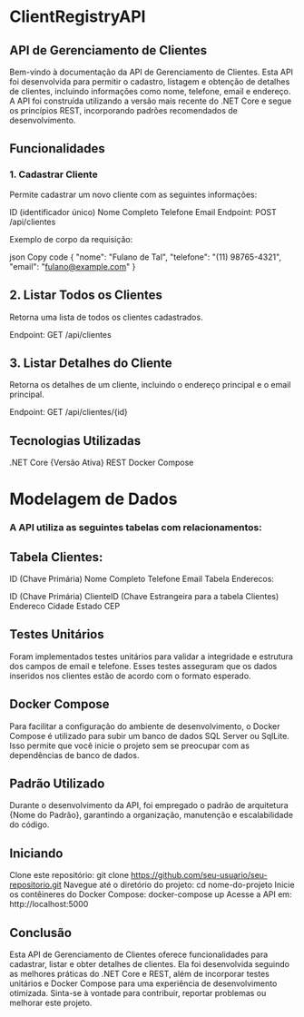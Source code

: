 # ClientRegistryAPI

## API de Gerenciamento de Clientes
Bem-vindo à documentação da API de Gerenciamento de Clientes. Esta API foi desenvolvida para permitir o cadastro, listagem e obtenção de detalhes de clientes, incluindo informações como nome, telefone, email e endereço. A API foi construída utilizando a versão mais recente do .NET Core e segue os princípios REST, incorporando padrões recomendados de desenvolvimento.

## Funcionalidades
### 1. Cadastrar Cliente
Permite cadastrar um novo cliente com as seguintes informações:

ID (identificador único)
Nome Completo
Telefone
Email
Endpoint: POST /api/clientes

Exemplo de corpo da requisição:

json
Copy code
{
    "nome": "Fulano de Tal",
    "telefone": "(11) 98765-4321",
    "email": "fulano@example.com"
}

## 2. Listar Todos os Clientes
Retorna uma lista de todos os clientes cadastrados.

Endpoint: GET /api/clientes

## 3. Listar Detalhes do Cliente
Retorna os detalhes de um cliente, incluindo o endereço principal e o email principal.

Endpoint: GET /api/clientes/{id}

## Tecnologias Utilizadas
.NET Core {Versão Ativa}
REST
Docker Compose

# Modelagem de Dados
### A API utiliza as seguintes tabelas com relacionamentos:

## Tabela Clientes:

ID (Chave Primária)
Nome Completo
Telefone
Email
Tabela Enderecos:

ID (Chave Primária)
ClienteID (Chave Estrangeira para a tabela Clientes)
Endereco
Cidade
Estado
CEP

## Testes Unitários
Foram implementados testes unitários para validar a integridade e estrutura dos campos de email e telefone. Esses testes asseguram que os dados inseridos nos clientes estão de acordo com o formato esperado.

## Docker Compose
Para facilitar a configuração do ambiente de desenvolvimento, o Docker Compose é utilizado para subir um banco de dados SQL Server ou SqlLite. Isso permite que você inicie o projeto sem se preocupar com as dependências de banco de dados.

## Padrão Utilizado
Durante o desenvolvimento da API, foi empregado o padrão de arquitetura {Nome do Padrão}, garantindo a organização, manutenção e escalabilidade do código.

## Iniciando
Clone este repositório: git clone https://github.com/seu-usuario/seu-repositorio.git
Navegue até o diretório do projeto: cd nome-do-projeto
Inicie os contêineres do Docker Compose: docker-compose up
Acesse a API em: http://localhost:5000

## Conclusão
Esta API de Gerenciamento de Clientes oferece funcionalidades para cadastrar, listar e obter detalhes de clientes. Ela foi desenvolvida seguindo as melhores práticas do .NET Core e REST, além de incorporar testes unitários e Docker Compose para uma experiência de desenvolvimento otimizada. Sinta-se à vontade para contribuir, reportar problemas ou melhorar este projeto.



